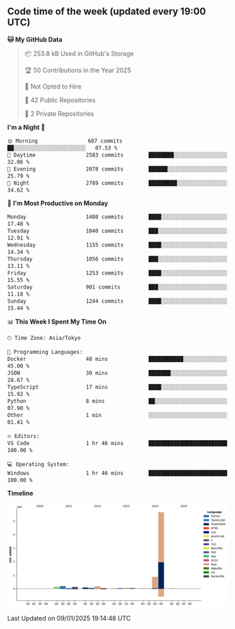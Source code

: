 ## Code time of the week (updated every 19:00 UTC)

<!--START_SECTION:waka-->
**🐱 My GitHub Data** 

> 📦 253.8 kB Used in GitHub's Storage 
 > 
> 🏆 50 Contributions in the Year 2025
 > 
> 🚫 Not Opted to Hire
 > 
> 📜 42 Public Repositories 
 > 
> 🔑 2 Private Repositories 
 > 
**I'm a Night 🦉** 

```text
🌞 Morning                607 commits         ██░░░░░░░░░░░░░░░░░░░░░░░   07.53 % 
🌆 Daytime                2583 commits        ████████░░░░░░░░░░░░░░░░░   32.06 % 
🌃 Evening                2078 commits        ██████░░░░░░░░░░░░░░░░░░░   25.79 % 
🌙 Night                  2789 commits        █████████░░░░░░░░░░░░░░░░   34.62 % 
```
📅 **I'm Most Productive on Monday** 

```text
Monday                   1408 commits        ████░░░░░░░░░░░░░░░░░░░░░   17.48 % 
Tuesday                  1040 commits        ███░░░░░░░░░░░░░░░░░░░░░░   12.91 % 
Wednesday                1155 commits        ████░░░░░░░░░░░░░░░░░░░░░   14.34 % 
Thursday                 1056 commits        ███░░░░░░░░░░░░░░░░░░░░░░   13.11 % 
Friday                   1253 commits        ████░░░░░░░░░░░░░░░░░░░░░   15.55 % 
Saturday                 901 commits         ███░░░░░░░░░░░░░░░░░░░░░░   11.18 % 
Sunday                   1244 commits        ████░░░░░░░░░░░░░░░░░░░░░   15.44 % 
```


📊 **This Week I Spent My Time On** 

```text
🕑︎ Time Zone: Asia/Tokyo

💬 Programming Languages: 
Docker                   48 mins             ███████████░░░░░░░░░░░░░░   45.00 % 
JSON                     30 mins             ███████░░░░░░░░░░░░░░░░░░   28.67 % 
TypeScript               17 mins             ████░░░░░░░░░░░░░░░░░░░░░   15.92 % 
Python                   8 mins              ██░░░░░░░░░░░░░░░░░░░░░░░   07.90 % 
Other                    1 min               ░░░░░░░░░░░░░░░░░░░░░░░░░   01.41 % 

🔥 Editors: 
VS Code                  1 hr 46 mins        █████████████████████████   100.00 % 

💻 Operating System: 
Windows                  1 hr 46 mins        █████████████████████████   100.00 % 
```

**Timeline**

![Lines of Code chart](https://raw.githubusercontent.com/SARDONYX-sard/SARDONYX-sard/main/assets/bar_graph.png)


 Last Updated on 09/01/2025 19:14:48 UTC
<!--END_SECTION:waka-->